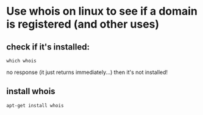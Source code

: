 # Use whois on linux to see if a domain is registered (and other uses)



## check if it's installed:


	which whois

no response (it just returns immediately...) then it's not installed!



## install whois

	apt-get install whois

